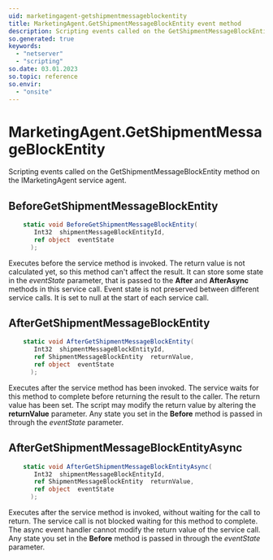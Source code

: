 ```yaml
---
uid: marketingagent-getshipmentmessageblockentity
title: MarketingAgent.GetShipmentMessageBlockEntity event method
description: Scripting events called on the GetShipmentMessageBlockEntity method on the MarketingAgent service agent.
so.generated: true
keywords:
  - "netserver"
  - "scripting"
so.date: 03.01.2023
so.topic: reference
so.envir:
  - "onsite"
---
```

# MarketingAgent.GetShipmentMessageBlockEntity

Scripting events called on the <see cref='M:SuperOffice.CRM.Services.IMarketingAgent.GetShipmentMessageBlockEntity'>GetShipmentMessageBlockEntity</see> method on the <see cref='IMarketingAgent'>IMarketingAgent</see>  service agent.

## BeforeGetShipmentMessageBlockEntity
```cs
    static void BeforeGetShipmentMessageBlockEntity(
       Int32  shipmentMessageBlockEntityId,
       ref object  eventState
      );
```
Executes before the service method is invoked.
The return value is not calculated yet, so this method can't affect the result.
It can store some state in the *eventState* parameter, that is passed to the **After** and **AfterAsync** methods in this service call.
Event state is not preserved between different service calls. It is set to null at the start of each service call.
## AfterGetShipmentMessageBlockEntity
```cs
    static void AfterGetShipmentMessageBlockEntity(
       Int32  shipmentMessageBlockEntityId,
       ref ShipmentMessageBlockEntity  returnValue,
       ref object  eventState
      );
```
Executes after the service method has been invoked. The service waits for this method to complete before returning the result to the caller.
The return value has been set. The script may modify the return value by altering the **returnValue** parameter.
Any state you set in the **Before** method is passed in through the *eventState* parameter.
## AfterGetShipmentMessageBlockEntityAsync
```cs
    static void AfterGetShipmentMessageBlockEntityAsync(
       Int32  shipmentMessageBlockEntityId,
       ref ShipmentMessageBlockEntity  returnValue,
       ref object  eventState
      );
```
Executes after the service method is invoked, without waiting for the call to return.
The service call is not blocked waiting for this method to complete.
The async event handler cannot modify the return value of the service call.
Any state you set in the **Before** method is passed in through the *eventState* parameter.

